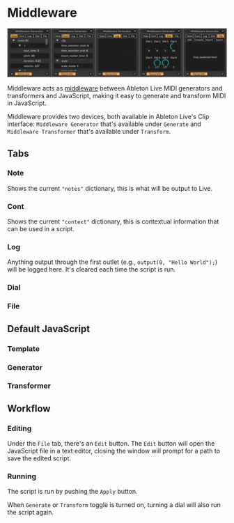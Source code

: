 # Middleware

![Middleware](Middleware.png)

Middleware acts as [middleware](https://en.wikipedia.org/wiki/Middleware) between Ableton Live MIDI generators and transformers and JavaScript, making it easy to generate and transform MIDI in JavaScript.

Middleware provides two devices, both available in Ableton Live's Clip interface: `Middleware Generator` that's available under `Generate` and `Middleware Transformer` that's available under `Transform`.

## Tabs

### Note

Shows the current `"notes"` dictionary, this is what will be output to Live.

### Cont

Shows the current `"context"` dictionary, this is contextual information that can be used in a script.

### Log

Anything output through the first outlet (e.g., `output(0, "Hello World");`) will be logged here. It's cleared each time the script is run.

### Dial

### File

## Default JavaScript

### Template

### Generator

### Transformer

## Workflow

### Editing

Under the `File` tab, there's an `Edit` button. The `Edit` button will open the JavaScript file in a text editor, closing the window will prompt for a path to save the edited script.

### Running

The script is run by pushing the `Apply` button.

When `Generate` or `Transform` toggle is turned on, turning a dial will also run the script again.
